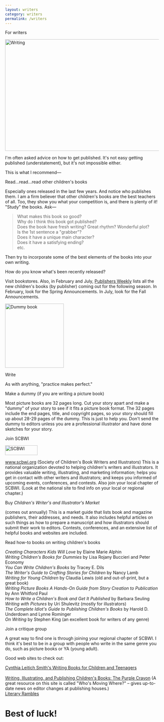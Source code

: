 ```yaml
---
layout: writers
category: writers
permalink: /writers
---
```


<p class="h1top">For writers</p>

<img src="{{site.baseurl}}/img/writers_typing.jpg" width="810" height="365" alt="Writing" />

I'm often asked advice on how to get published. It's not easy getting published (understatement), but it's not impossible either.

This is what I recommend—

<p class="h4">Read…read…read other children's books</p>

Especially ones released in the last few years. And notice who publishes them. I am a firm believer that other children's books are the best teachers of all. Too, they show you what your competition is, and there is plenty of it! "Study" the books. Ask—

> What makes this book so good?  
> Why do I think this book got published?  
> Does the book have fresh writing? Great rhythm? Wonderful plot?  
> Is the 1st sentence a "grabber"?  
> Does it have a unique main character?  
> Does it have a satisfying ending?  
> etc.

Then try to incorporate some of the best elements of the books into your own writing.

How do you know what's been recently released?

Visit bookstores. Also, in February and July, <a href="http://www.publishersweekly.com" target="_blank">Publishers Weekly</a> lists all the new children's books (by publisher) coming out for the following season. In February, look for the Spring Announcements. In July, look for the Fall Announcements.

<div id="dummy"><img src="{{site.baseurl}}/img/writers_dummy.jpg" width="192" height="210" alt="Dummy book" /></div>

<p class="h4">Write</p>

As with anything, "practice makes perfect."

<p class="h4">Make a dummy (if you are writing a picture book)</p>

Most picture books are 32 pages long. Cut your story apart and make a "dummy" of your story to see if it fits a picture book format. The 32 pages include the end pages, title, and copyright pages, so your story should fill up about 28-29 pages of the dummy. This is just to help you. Don't send the dummy to editors unless you are a professional illustrator and have done sketches for your story.

<p class="h4">Join SCBWI</p>

<div id="bio_img_l"><a href="http://www.scbwi.org" target="_blank"><img src="{{site.baseurl}}/img/scbwi-logo.png" width="106" height="32" alt="SCBWI" /></a></div>

<p>

<a href="http://www.scbwi.org" target="_blank">www.scbwi.org</a> (Society of Children's Book Writers and Illustrators) This is a national organization devoted to helping children's writers and illustrators. It provides valuable writing, illustrating, and marketing information; helps you get in contact with other writers and illustrators; and keeps you informed of upcoming events, conferences, and contests. Also join your local chapter of SCBWI. (Look at the national site to find info on your local or regional chapter.)

</p>

<p class="h4">Buy <i>Children's Writer's and Illustrator's Market</i></p>

(comes out annually) This is a market guide that lists book and magazine publishers, their addresses, and needs. It also includes helpful articles on such things as how to prepare a manuscript and how illustrators should submit their work to editors. Contests, conferences, and an extensive list of helpful books and websites are included.

<p class="h4">Read how-to books on writing children's books</p>

<div id="goodbooks"><p>

<i>Creating Characters Kids Will Love</i> by Elaine Marie Alphin <br />
<i>Writing Children's Books for Dummies</i> by Lisa Rojany Buccieri and Peter Economy <br />
<i>You Can Write Children's Books</i> by Tracey E. Dils <br />
<i>The Writer's Guide to Crafting Stories for Children</i> by Nancy Lamb <br />
<i>Writing for Young Children</i> by Claudia Lewis (old and out-of-print, but a great book) <br />
<i>Writing Picture Books A Hands-On Guide from Story Creation to Publication</i> by Ann Whitford Paul <br />
<i>How to Write a Children's Book and Get It Published</i> by Barbara Seuling <br />
<i>Writing with Pictures</i> by Uri Shulevitz (mostly for illustrators) <br />
<i>The Complete Idiot's Guide to Publishing Children's Books</i> by Harold D. Underdown and Lynne Rominger <br />
<i>On Writing</i> by Stephen King (an excellent book for writers of any genre)

</p></div>

<p class="h4">Join a critique group</p>

A great way to find one is through joining your regional chapter of SCBWI. I think it's best to be in a group with people who write in the same genre you do, such as picture books or YA (young adult).

<p class="h4">Good web sites to check out:</p>

<p>

<a href="http://www.cynthialeitichsmith.com/for_writers/writing_for_kids/writingforkids.html" target="_blank">Cynthia Leitich Smith's Writing Books for Children and Teenagers</a><br />  
<a href="http://www.underdown.org" target="_blank">Writing, Illustrating, and Publishing Children's Books: The Purple Crayon</a> (A great resource on this site is called "Who's Moving Where?" – gives up-to-date news on editor changes at publishing houses.) <br />
<a href="http://www.literaryrambles.com" target="_blank">Literary Rambles</a>

</p>

<h1>Best of luck!</h1>